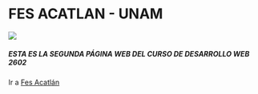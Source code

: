 # FES ACATLAN - UNAM

![](https://www.acatlan.unam.mx/identidad-acatlan/img/Logotipos/Logotipo/logo-dorado.jpg)

##### ESTA ES LA SEGUNDA PÁGINA WEB DEL CURSO DE DESARROLLO WEB 2602

Ir a [Fes Acatlán](https://www.acatlan.unam.mx/ "Fes Acatlán")
